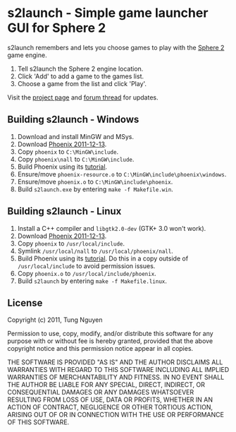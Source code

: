 s2launch - Simple game launcher GUI for Sphere 2
================================================

s2launch remembers and lets you choose games to play with the [Sphere 2](https://github.com/kyuu/sphere) game engine.

1. Tell s2launch the Sphere 2 engine location.
2. Click 'Add' to add a game to the games list.
3. Choose a game from the list and click 'Play'.

Visit the [project page](https://github.com/tung/s2launch) and [forum thread](http://spheredev.org/smforums/index.php?topic=8004.0) for updates.

Building s2launch - Windows
---------------------------

1. Download and install MinGW and MSys.
2. Download [Phoenix 2011-12-13](http://byuu.org/phoenix/).
3. Copy `phoenix` to `C:\MinGW\include`.
4. Copy `phoenix\nall` to `C:\MinGW\include`.
5. Build Phoenix using its [tutorial](http://byuu.org/phoenix/tutorial-compilation).
6. Ensure/move `phoenix-resource.o` to `C:\MinGW\include\phoenix\windows`.
7. Ensure/move `phoenix.o` to `C:\MinGW\include\phoenix`.
8. Build `s2launch.exe` by entering `make -f Makefile.win`.

Building s2launch - Linux
-------------------------

1. Install a C++ compiler and `libgtk2.0-dev` (GTK+ 3.0 won't work).
2. Download [Phoenix 2011-12-13](http://byuu.org/phoenix/).
3. Copy `phoenix` to `/usr/local/include`.
4. Symlink `/usr/local/nall` to `/usr/local/phoenix/nall`.
5. Build Phoenix using its [tutorial](http://byuu.org/phoenix/tutorial-compilation). Do this in a copy outside of `/usr/local/include` to avoid permission issues.
6. Copy `phoenix.o` to `/usr/local/include/phoenix`.
7. Build `s2launch` by entering `make -f Makefile.linux`.

License
-------

Copyright (c) 2011, Tung Nguyen

Permission to use, copy, modify, and/or distribute this software for any
purpose with or without fee is hereby granted, provided that the above
copyright notice and this permission notice appear in all copies.

THE SOFTWARE IS PROVIDED "AS IS" AND THE AUTHOR DISCLAIMS ALL WARRANTIES
WITH REGARD TO THIS SOFTWARE INCLUDING ALL IMPLIED WARRANTIES OF
MERCHANTABILITY AND FITNESS. IN NO EVENT SHALL THE AUTHOR BE LIABLE FOR
ANY SPECIAL, DIRECT, INDIRECT, OR CONSEQUENTIAL DAMAGES OR ANY DAMAGES
WHATSOEVER RESULTING FROM LOSS OF USE, DATA OR PROFITS, WHETHER IN AN
ACTION OF CONTRACT, NEGLIGENCE OR OTHER TORTIOUS ACTION, ARISING OUT OF
OR IN CONNECTION WITH THE USE OR PERFORMANCE OF THIS SOFTWARE.
